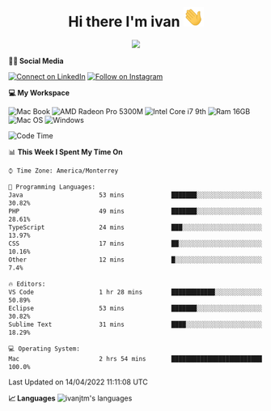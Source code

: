 <h1 align="center">Hi there I'm ivan <img src="https://raw.githubusercontent.com/ABSphreak/ABSphreak/master/gifs/Hi.gif" width="40px" /></h1>
<div align="center">
<img src="http://github-readme-streak-stats.herokuapp.com?user=ivanjtm&hide_border=true&background=00000000&border=FFFFFF00&sideNums=A8A8A8&sideLabels=A8A8A8&currStreakNum=FFC93C&dates=A8A8A8)](https://git.io/streak-stats"/>
</div>

**👦🏻 Social Media**

[![Connect on LinkedIn](https://img.shields.io/badge/LinkedIn-%230077B5.svg?&style=flat-square&logo=linkedin&logoColor=white)](https://www.linkedin.com/in/ivanjtm)
[![Follow on Instagram](https://img.shields.io/badge/Instagram-E4405F?style=flat-square&logo=instagram&logoColor=white)](https://www.instagram.com/ivanjtm)

**💻 My Workspace**

![Mac Book](https://img.shields.io/badge/Apple-MacBook_Pro_2019-999999?style=flat-square&logo=apple&logoColor=white)
![AMD Radeon Pro 5300M](https://img.shields.io/badge/AMD-Radeon_Pro_5300M-ED1C24?style=flat-square&logo=amd&logoColor=white)
![Intel Core i7 9th](https://img.shields.io/badge/Intel-Core_i7_9th-0071C5?style=flat-square&logo=intel&logoColor=white)
![Ram 16GB](https://img.shields.io/badge/RAM-16GB-230071C5?style=flat-square&logoColor=white)
![Mac OS](https://img.shields.io/badge/Mac%20OS-000000?style=flat-square&logo=apple&logoColor=white)
![Windows](https://img.shields.io/badge/Windows-0078D6?style=flat-square&logo=windows&logoColor=white)


<!--START_SECTION:waka-->
![Code Time](http://img.shields.io/badge/Code%20Time-655%20hrs%2031%20mins-blue)

📊 **This Week I Spent My Time On** 

```text
⌚︎ Time Zone: America/Monterrey

💬 Programming Languages: 
Java                     53 mins             ███████░░░░░░░░░░░░░░░░░░   30.82% 
PHP                      49 mins             ███████░░░░░░░░░░░░░░░░░░   28.61% 
TypeScript               24 mins             ███░░░░░░░░░░░░░░░░░░░░░░   13.97% 
CSS                      17 mins             ██░░░░░░░░░░░░░░░░░░░░░░░   10.16% 
Other                    12 mins             █░░░░░░░░░░░░░░░░░░░░░░░░   7.4%

🔥 Editors: 
VS Code                  1 hr 28 mins        ████████████░░░░░░░░░░░░░   50.89% 
Eclipse                  53 mins             ███████░░░░░░░░░░░░░░░░░░   30.82% 
Sublime Text             31 mins             ████░░░░░░░░░░░░░░░░░░░░░   18.29%

💻 Operating System: 
Mac                      2 hrs 54 mins       █████████████████████████   100.0%

```


 Last Updated on 14/04/2022 11:11:08 UTC
<!--END_SECTION:waka-->
**📈 Languages**
 ![ivanjtm's languages](https://wakatime.com/share/@ivanjtm/a32f83c6-d0c9-49a4-a5ae-d0440b950377.svg)
